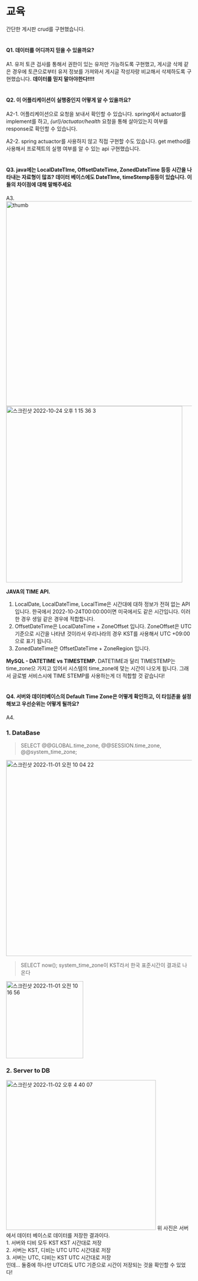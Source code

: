# 교육
간단한 게시판 crud를 구현했습니다.
<br/></br>

#### Q1. 데이터를 어디까지 믿을 수 있을까요?

A1. 유저 토큰 검사를 통해서 권한이 있는 유저만 가능하도록 구현했고, 게시글 삭제 같은 경우에 토큰으로부터 유저 정보를 가져와서 게시글 작성자랑 비교해서 삭제하도록 구현했습니다. **데이터를 믿지 말아야한다!!!!**
<br/><br/>

#### Q2. 이 어플리케이션이 실행중인지 어떻게 알 수 있을까요?

A2-1. 어플리케이션으로 요청을 보내서 확인할 수 있습니다. spring에서 actuator를 implement를 하고, *{url}/actuator/health* 요청을 통해 살아있는지 여부를 response로 확인할 수 있습니다.   

A2-2. spring actuactor를 사용하지 않고 직접 구현할 수도 있습니다. get method를 사용해서 프로젝트의 실행 여부를 알 수 있는 api 구현했습니다.
<br/><br/>

#### Q3. java에는 LocalDateTIme, OffsetDateTime, ZonedDateTime 등등 시간을 나타내는 자료형이 많죠? 데이터 베이스에도 DateTIme, timeStemp등등이 있습니다. 이들의 차이점에 대해 말해주세요

A3.   
<img width="555" alt="thumb" src="https://user-images.githubusercontent.com/66578746/197448791-ce75ff21-6909-44c2-9c8e-75a37e357e9a.png">
<img width="478" alt="스크린샷 2022-10-24 오후 1 15 36 3" src="https://user-images.githubusercontent.com/66578746/197447569-09bc3dcd-45e7-4a6b-a8b4-b4c00b70856d.png">

**JAVA의 TIME API.**
1. LocalDate, LocalDateTime, LocalTime은 시간대에 대하 정보가 전혀 없는 API 입니다. 한국에서 2022-10-24T00:00:00이면 미국에서도 같은 시간입니다. 이러한 경우 생일 같은 경우에 적합합니다. 
2. OffsetDateTime은 LocalDateTime + ZoneOffset 입니다. ZoneOffset은 UTC 기준으로 시간을 나타낸 것이라서 우리나라의 경우 KST를 사용해서 UTC +09:00으로 표기 됩니다.
3. ZonedDateTime은 OffsetDateTime + ZoneRegion 입니다. 

**MySQL - DATETIME vs TIMESTEMP.**
DATETIME과 달리 TIMESTEMP는 time_zone으 가지고 있어서 시스템의 time_zone에 맞는 시간이 나오게 됩니다. 그래서 글로벌 서비스시에 TIME STEMP를 사용하는게 더 적합할 것 같습니다!
<br/><br/>

#### Q4. 서버와 데이터베이스의 Default Time Zone은 어떻게 확인하고, 이 타임존을 설정해보고 우선순위는 어떻게 될까요?      
A4.<br/>
### 1. DataBase
> SELECT @@GLOBAL.time_zone, @@SESSION.time_zone, @@system_time_zone;
<img width="531" alt="스크린샷 2022-11-01 오전 10 04 22" src="https://user-images.githubusercontent.com/66578746/199136796-7b96c897-2cfa-4096-a08a-fdd0b61e9291.png">

> SELECT now(); system_time_zone이 KST라서 한국 표준시간이 결과로 나온다
<img width="209" alt="스크린샷 2022-11-01 오전 10 16 56" src="https://user-images.githubusercontent.com/66578746/199139813-f1ec3f68-3e98-45a6-bafb-3737238c43c0.png"> 
                      
### 2. Server to DB
<img width="406" alt="스크린샷 2022-11-02 오후 4 40 07" src="https://user-images.githubusercontent.com/66578746/199428731-9e3bb233-dd37-4201-bcd4-fd1828c3a05e.png">
위 사진은 서버에서 데이터 베이스로 데이터를 저장한 결과이다.<br/>          
1. 서버와 디비 모두 KST KST 시간대로 저장<br/>     
2. 서버는 KST, 디비는 UTC UTC 시간대로 저장<br/>       
3. 서버는 UTC, 디비는 KST UTC 시간대로 저장<br/>            
인데... 둘중에 하나만 UTC라도 UTC 기준으로 시간이 저장되는 것을 확인할 수 있었다! 
